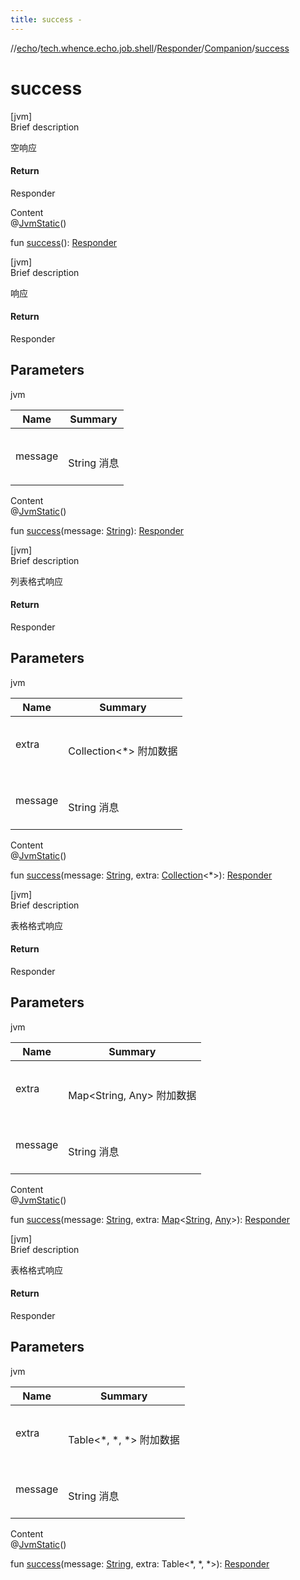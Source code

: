 ```yaml
---
title: success -
---
```

//[echo](../../../index.md)/[tech.whence.echo.job.shell](../../index.md)/[Responder](../index.md)/[Companion](index.md)/[success](success.md)



# success  
[jvm]  
Brief description  


空响应



#### Return  


Responder

  
Content  
@[JvmStatic](https://kotlinlang.org/api/latest/jvm/stdlib/kotlin.jvm/-jvm-static/index.html)()  
  
fun [success](success.md)(): [Responder](../index.md)  


[jvm]  
Brief description  


响应



#### Return  


Responder



## Parameters  
  
jvm  
  
|  Name|  Summary| 
|---|---|
| message| <br><br>String 消息<br><br>
  
  
Content  
@[JvmStatic](https://kotlinlang.org/api/latest/jvm/stdlib/kotlin.jvm/-jvm-static/index.html)()  
  
fun [success](success.md)(message: [String](https://kotlinlang.org/api/latest/jvm/stdlib/kotlin/-string/index.html)): [Responder](../index.md)  


[jvm]  
Brief description  


列表格式响应



#### Return  


Responder



## Parameters  
  
jvm  
  
|  Name|  Summary| 
|---|---|
| extra| <br><br>Collection<*> 附加数据<br><br>
| message| <br><br>String 消息<br><br>
  
  
Content  
@[JvmStatic](https://kotlinlang.org/api/latest/jvm/stdlib/kotlin.jvm/-jvm-static/index.html)()  
  
fun [success](success.md)(message: [String](https://kotlinlang.org/api/latest/jvm/stdlib/kotlin/-string/index.html), extra: [Collection](https://kotlinlang.org/api/latest/jvm/stdlib/kotlin.collections/-collection/index.html)<*>): [Responder](../index.md)  


[jvm]  
Brief description  


表格格式响应



#### Return  


Responder



## Parameters  
  
jvm  
  
|  Name|  Summary| 
|---|---|
| extra| <br><br>Map<String, Any> 附加数据<br><br>
| message| <br><br>String 消息<br><br>
  
  
Content  
@[JvmStatic](https://kotlinlang.org/api/latest/jvm/stdlib/kotlin.jvm/-jvm-static/index.html)()  
  
fun [success](success.md)(message: [String](https://kotlinlang.org/api/latest/jvm/stdlib/kotlin/-string/index.html), extra: [Map](https://kotlinlang.org/api/latest/jvm/stdlib/kotlin.collections/-map/index.html)<[String](https://kotlinlang.org/api/latest/jvm/stdlib/kotlin/-string/index.html), [Any](https://kotlinlang.org/api/latest/jvm/stdlib/kotlin/-any/index.html)>): [Responder](../index.md)  


[jvm]  
Brief description  


表格格式响应



#### Return  


Responder



## Parameters  
  
jvm  
  
|  Name|  Summary| 
|---|---|
| extra| <br><br>Table<*, *, *> 附加数据<br><br>
| message| <br><br>String 消息<br><br>
  
  
Content  
@[JvmStatic](https://kotlinlang.org/api/latest/jvm/stdlib/kotlin.jvm/-jvm-static/index.html)()  
  
fun [success](success.md)(message: [String](https://kotlinlang.org/api/latest/jvm/stdlib/kotlin/-string/index.html), extra: Table<*, *, *>): [Responder](../index.md)  



